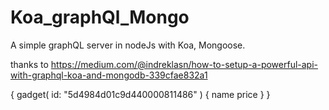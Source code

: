 # Koa_graphQl_Mongo
A simple graphQL server in nodeJs with Koa, Mongoose. 

 thanks to https://medium.com/@indreklasn/how-to-setup-a-powerful-api-with-graphql-koa-and-mongodb-339cfae832a1

{
  gadget( id: "5d4984d01c9d440000811486" ) {
    name
    price
  }
}
